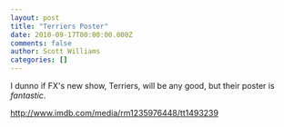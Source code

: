 ```yaml
---
layout: post
title: "Terriers Poster"
date: 2010-09-17T00:00:00.000Z
comments: false
author: Scott Williams
categories: []
---
```

I dunno if FX's new show, Terriers, will be any good, but their poster is <i>fantastic</i>.

<a href="http://www.imdb.com/media/rm1235976448/tt1493239">http://www.imdb.com/media/rm1235976448/tt1493239</a>